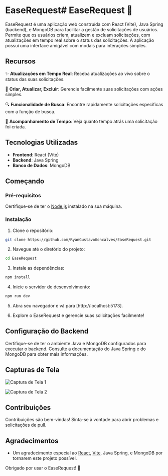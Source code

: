 # EaseRequest# EaseRequest 🚀

EaseRequest é uma aplicação web construída com React (Vite), Java Spring (backend), e MongoDB para facilitar a gestão de solicitações de usuários. Permite que os usuários criem, atualizem e excluam solicitações, com atualizações em tempo real sobre o status das solicitações. A aplicação possui uma interface amigável com modais para interações simples.

## Recursos

✨ **Atualizações em Tempo Real**: Receba atualizações ao vivo sobre o status das suas solicitações.

📝 **Criar, Atualizar, Excluir**: Gerencie facilmente suas solicitações com ações simples.

🔍 **Funcionalidade de Busca**: Encontre rapidamente solicitações específicas com a função de busca.

📆 **Acompanhamento de Tempo**: Veja quanto tempo atrás uma solicitação foi criada.

## Tecnologias Utilizadas

- **Frontend**: React (Vite)
- **Backend**: Java Spring
- **Banco de Dados**: MongoDB

## Começando

### Pré-requisitos

Certifique-se de ter o [Node.js](https://nodejs.org/) instalado na sua máquina.

### Instalação

1. Clone o repositório:

```bash
git clone https://github.com/RyanGustavoGoncalves/EaseRequest.git
```

2. Navegue até o diretório do projeto:

```bash
cd EaseRequest
```

3. Instale as dependências:

```bash
npm install
```

4. Inicie o servidor de desenvolvimento:

```bash
npm run dev
```

5. Abra seu navegador e vá para [http://localhost:5173].

6. Explore o EaseRequest e gerencie suas solicitações facilmente!

## Configuração do Backend

Certifique-se de ter o ambiente Java e MongoDB configurados para executar o backend. Consulte a documentação do Java Spring e do MongoDB para obter mais informações.

## Capturas de Tela

![Captura de Tela 1](/capturas-de-tela/captura1.png)

![Captura de Tela 2](/capturas-de-tela/captura2.png)

## Contribuições

Contribuições são bem-vindas! Sinta-se à vontade para abrir problemas e solicitações de pull.

## Agradecimentos

- Um agradecimento especial ao [React](https://reactjs.org/), [Vite](https://vitejs.dev/), Java Spring, e MongoDB por tornarem este projeto possível.

Obrigado por usar o EaseRequest! 🌟